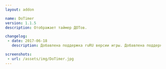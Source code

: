 ```yaml
---
layout: addon

name: DoTimer
version: 1.1.5
description: Отображает таймер ДОТов.

changelog:
 - date: 2017-06-18
   description: Добавлена поддержка ruRU версии игры. Добавлена поддержка класса Шаман.

screenshots:
 - url: /assets/img/DoTimer.jpg
---
```

